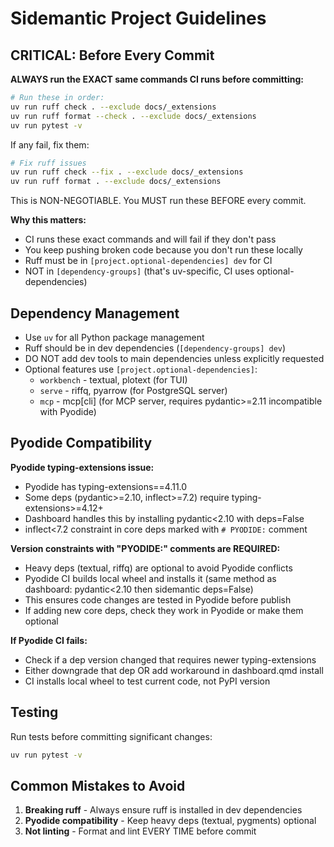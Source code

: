 # Sidemantic Project Guidelines

## CRITICAL: Before Every Commit

**ALWAYS run the EXACT same commands CI runs before committing:**

```bash
# Run these in order:
uv run ruff check . --exclude docs/_extensions
uv run ruff format --check . --exclude docs/_extensions
uv run pytest -v
```

If any fail, fix them:
```bash
# Fix ruff issues
uv run ruff check --fix . --exclude docs/_extensions
uv run ruff format . --exclude docs/_extensions
```

This is NON-NEGOTIABLE. You MUST run these BEFORE every commit.

**Why this matters:**
- CI runs these exact commands and will fail if they don't pass
- You keep pushing broken code because you don't run these locally
- Ruff must be in `[project.optional-dependencies] dev` for CI
- NOT in `[dependency-groups]` (that's uv-specific, CI uses optional-dependencies)

## Dependency Management

- Use `uv` for all Python package management
- Ruff should be in dev dependencies (`[dependency-groups] dev`)
- DO NOT add dev tools to main dependencies unless explicitly requested
- Optional features use `[project.optional-dependencies]`:
  - `workbench` - textual, plotext (for TUI)
  - `serve` - riffq, pyarrow (for PostgreSQL server)
  - `mcp` - mcp[cli] (for MCP server, requires pydantic>=2.11 incompatible with Pyodide)

## Pyodide Compatibility

**Pyodide typing-extensions issue:**
- Pyodide has typing-extensions==4.11.0
- Some deps (pydantic>=2.10, inflect>=7.2) require typing-extensions>=4.12+
- Dashboard handles this by installing pydantic<2.10 with deps=False
- inflect<7.2 constraint in core deps marked with `# PYODIDE:` comment

**Version constraints with "PYODIDE:" comments are REQUIRED:**
- Heavy deps (textual, riffq) are optional to avoid Pyodide conflicts
- Pyodide CI builds local wheel and installs it (same method as dashboard: pydantic<2.10 then sidemantic deps=False)
- This ensures code changes are tested in Pyodide before publish
- If adding new core deps, check they work in Pyodide or make them optional

**If Pyodide CI fails:**
- Check if a dep version changed that requires newer typing-extensions
- Either downgrade that dep OR add workaround in dashboard.qmd install
- CI installs local wheel to test current code, not PyPI version

## Testing

Run tests before committing significant changes:
```bash
uv run pytest -v
```

## Common Mistakes to Avoid

1. **Breaking ruff** - Always ensure ruff is installed in dev dependencies
2. **Pyodide compatibility** - Keep heavy deps (textual, pygments) optional
3. **Not linting** - Format and lint EVERY TIME before commit
